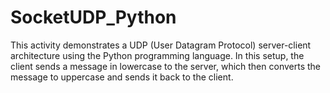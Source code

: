 # SocketUDP_Python
This activity demonstrates a UDP (User Datagram Protocol) server-client architecture using the Python programming language. In this setup, the client sends a message in lowercase to the server, which then converts the message to uppercase and sends it back to the client.
